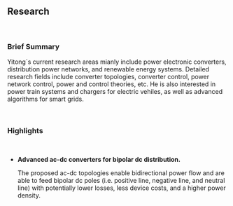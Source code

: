 ## Research

<br />

### Brief Summary

Yitong`s current research areas mianly include power electronic converters, distribution power networks, and renewable energy systems. Detailed research fields include converter topologies, converter control, power network control, power and control theories, etc. He is also interested in power train systems and chargers for electric vehiles, as well as advanced algorithms for smart grids.

<br />

### Highlights

<br />

* **Advanced ac-dc converters for bipolar dc distribution.**

    The proposed ac-dc topologies enable bidirectional power flow and are able to feed bipolar dc poles (i.e. positive line, negative line, and neutral line) with potentially lower losses, less device costs, and a higher power density.
